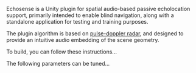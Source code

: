 Echosense is a Unity plugin for spatial audio-based passive echolocation support, primarily intended to enable blind navigation, along with a standalone application for testing and training purposes.

The plugin algorithm is based on [pulse-doppler radar](https://en.wikipedia.org/wiki/Pulse-Doppler_radar), and designed to provide an intuitive audio embedding of the scene geometry.

To build, you can follow these instructions...

The following parameters can be tuned...
